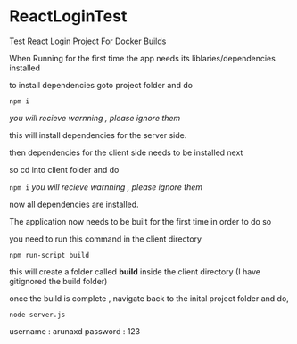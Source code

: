 # ReactLoginTest
Test React Login Project For Docker Builds

When Running for the first time the app needs its liblaries/dependencies installed

to install dependencies goto project folder and do 

```npm i```

*you will recieve warnning , please ignore them*

this will install dependencies for the server side.

then dependencies for the client side needs to be installed next

so cd into client folder and do 

```npm i```
*you will recieve warnning , please ignore them*

now all dependencies are installed.

The application now needs to be built for the first time in order to do so

you need to run this command in the client directory 

```npm run-script build```

this will create a folder called **build** inside the client directory (I have gitignored the build folder)

once the build is complete , navigate back to the inital project folder and do,

```node server.js```

username : arunaxd 
password : 123
